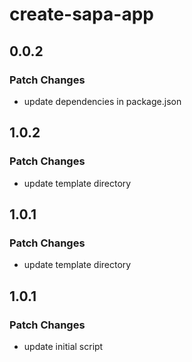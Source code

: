 # create-sapa-app

## 0.0.2

### Patch Changes

- update dependencies in package.json

## 1.0.2

### Patch Changes

- update template directory

## 1.0.1

### Patch Changes

- update template directory

## 1.0.1

### Patch Changes

- update initial script
